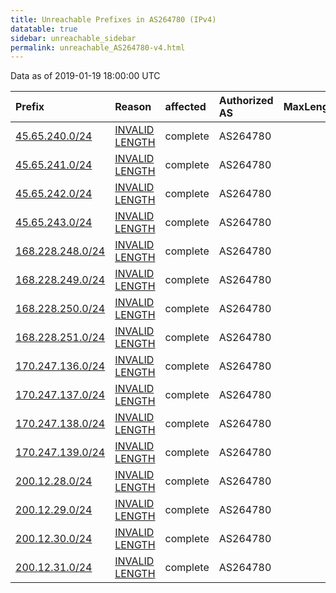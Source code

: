 ```yaml
---
title: Unreachable Prefixes in AS264780 (IPv4)
datatable: true
sidebar: unreachable_sidebar
permalink: unreachable_AS264780-v4.html
---
```


Data as of 2019-01-19 18:00:00 UTC


<div class="datatable-begin"></div>

| Prefix                                                     | Reason                                                                                                      | affected   | Authorized AS   |   MaxLength | Anchor                                         |   unreachable /24s |
|:-----------------------------------------------------------|:------------------------------------------------------------------------------------------------------------|:-----------|:----------------|------------:|:-----------------------------------------------|-------------------:|
| [45.65.240.0/24](https://stat.ripe.net/45.65.240.0/24)     | [INVALID LENGTH](https://rpki-validator.ripe.net/announcement-preview?asn=AS264780&prefix=45.65.240.0/24)   | complete   | AS264780        |          22 | [LACNIC](unreachable_LACNIC_RPKI_Root-v4.html) |                  1 |
| [45.65.241.0/24](https://stat.ripe.net/45.65.241.0/24)     | [INVALID LENGTH](https://rpki-validator.ripe.net/announcement-preview?asn=AS264780&prefix=45.65.241.0/24)   | complete   | AS264780        |          22 | [LACNIC](unreachable_LACNIC_RPKI_Root-v4.html) |                  1 |
| [45.65.242.0/24](https://stat.ripe.net/45.65.242.0/24)     | [INVALID LENGTH](https://rpki-validator.ripe.net/announcement-preview?asn=AS264780&prefix=45.65.242.0/24)   | complete   | AS264780        |          22 | [LACNIC](unreachable_LACNIC_RPKI_Root-v4.html) |                  1 |
| [45.65.243.0/24](https://stat.ripe.net/45.65.243.0/24)     | [INVALID LENGTH](https://rpki-validator.ripe.net/announcement-preview?asn=AS264780&prefix=45.65.243.0/24)   | complete   | AS264780        |          22 | [LACNIC](unreachable_LACNIC_RPKI_Root-v4.html) |                  1 |
| [168.228.248.0/24](https://stat.ripe.net/168.228.248.0/24) | [INVALID LENGTH](https://rpki-validator.ripe.net/announcement-preview?asn=AS264780&prefix=168.228.248.0/24) | complete   | AS264780        |          22 | [LACNIC](unreachable_LACNIC_RPKI_Root-v4.html) |                  1 |
| [168.228.249.0/24](https://stat.ripe.net/168.228.249.0/24) | [INVALID LENGTH](https://rpki-validator.ripe.net/announcement-preview?asn=AS264780&prefix=168.228.249.0/24) | complete   | AS264780        |          22 | [LACNIC](unreachable_LACNIC_RPKI_Root-v4.html) |                  1 |
| [168.228.250.0/24](https://stat.ripe.net/168.228.250.0/24) | [INVALID LENGTH](https://rpki-validator.ripe.net/announcement-preview?asn=AS264780&prefix=168.228.250.0/24) | complete   | AS264780        |          22 | [LACNIC](unreachable_LACNIC_RPKI_Root-v4.html) |                  1 |
| [168.228.251.0/24](https://stat.ripe.net/168.228.251.0/24) | [INVALID LENGTH](https://rpki-validator.ripe.net/announcement-preview?asn=AS264780&prefix=168.228.251.0/24) | complete   | AS264780        |          22 | [LACNIC](unreachable_LACNIC_RPKI_Root-v4.html) |                  1 |
| [170.247.136.0/24](https://stat.ripe.net/170.247.136.0/24) | [INVALID LENGTH](https://rpki-validator.ripe.net/announcement-preview?asn=AS264780&prefix=170.247.136.0/24) | complete   | AS264780        |          22 | [LACNIC](unreachable_LACNIC_RPKI_Root-v4.html) |                  1 |
| [170.247.137.0/24](https://stat.ripe.net/170.247.137.0/24) | [INVALID LENGTH](https://rpki-validator.ripe.net/announcement-preview?asn=AS264780&prefix=170.247.137.0/24) | complete   | AS264780        |          22 | [LACNIC](unreachable_LACNIC_RPKI_Root-v4.html) |                  1 |
| [170.247.138.0/24](https://stat.ripe.net/170.247.138.0/24) | [INVALID LENGTH](https://rpki-validator.ripe.net/announcement-preview?asn=AS264780&prefix=170.247.138.0/24) | complete   | AS264780        |          22 | [LACNIC](unreachable_LACNIC_RPKI_Root-v4.html) |                  1 |
| [170.247.139.0/24](https://stat.ripe.net/170.247.139.0/24) | [INVALID LENGTH](https://rpki-validator.ripe.net/announcement-preview?asn=AS264780&prefix=170.247.139.0/24) | complete   | AS264780        |          22 | [LACNIC](unreachable_LACNIC_RPKI_Root-v4.html) |                  1 |
| [200.12.28.0/24](https://stat.ripe.net/200.12.28.0/24)     | [INVALID LENGTH](https://rpki-validator.ripe.net/announcement-preview?asn=AS264780&prefix=200.12.28.0/24)   | complete   | AS264780        |          22 | [LACNIC](unreachable_LACNIC_RPKI_Root-v4.html) |                  1 |
| [200.12.29.0/24](https://stat.ripe.net/200.12.29.0/24)     | [INVALID LENGTH](https://rpki-validator.ripe.net/announcement-preview?asn=AS264780&prefix=200.12.29.0/24)   | complete   | AS264780        |          22 | [LACNIC](unreachable_LACNIC_RPKI_Root-v4.html) |                  1 |
| [200.12.30.0/24](https://stat.ripe.net/200.12.30.0/24)     | [INVALID LENGTH](https://rpki-validator.ripe.net/announcement-preview?asn=AS264780&prefix=200.12.30.0/24)   | complete   | AS264780        |          22 | [LACNIC](unreachable_LACNIC_RPKI_Root-v4.html) |                  1 |
| [200.12.31.0/24](https://stat.ripe.net/200.12.31.0/24)     | [INVALID LENGTH](https://rpki-validator.ripe.net/announcement-preview?asn=AS264780&prefix=200.12.31.0/24)   | complete   | AS264780        |          22 | [LACNIC](unreachable_LACNIC_RPKI_Root-v4.html) |                  1 |

<div class="datatable-end"></div>
